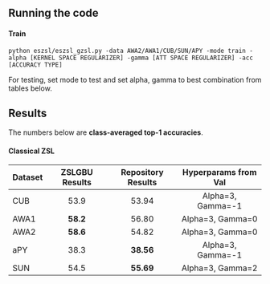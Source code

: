 ## Running the code

#### Train

```
python eszsl/eszsl_gzsl.py -data AWA2/AWA1/CUB/SUN/APY -mode train -alpha [KERNEL SPACE REGULARIZER] -gamma [ATT SPACE REGULARIZER] -acc [ACCURACY TYPE]
```
For testing, set mode to test and set alpha, gamma to best combination from tables below.

## Results

The numbers below are **class-averaged top-1 accuracies**.

#### Classical ZSL

| Dataset | ZSLGBU Results| Repository Results | Hyperparams from Val |
|---------|:-------------:|:------------------:|:--------------------:|
| CUB     |     53.9      | 	   53.94 	   |Alpha=3, Gamma=-1     |
| AWA1    |   **58.2**    |        56.80       |Alpha=3, Gamma=0      |
| AWA2    |   **58.6**    |        54.82       |Alpha=3, Gamma=0      |
| aPY     |     38.3      |      **38.56**     |Alpha=3, Gamma=-1     |
| SUN     |     54.5      |      **55.69**     |Alpha=3, Gamma=2      |